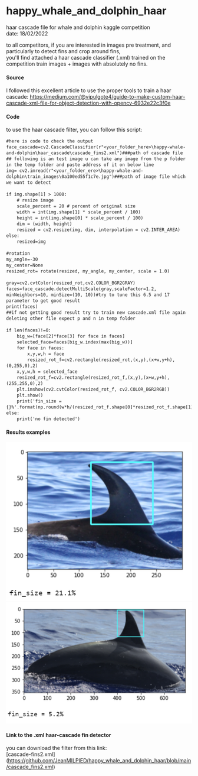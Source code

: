 # happy_whale_and_dolphin_haar
haar cascade file for whale and dolphin kaggle competition  
date: 18/02/2022  

to all competitors, if you are interested in images pre treatment, and particularly to detect fins and crop around fins,  
you'll find attached a haar cascade classifier (.xml) trained on the competition train images + images with absolutely no fins.  

#### Source
I followed this excellent article to use the proper tools to train a haar cascade: https://medium.com/@vipulgote4/guide-to-make-custom-haar-cascade-xml-file-for-object-detection-with-opencv-6932e22c3f0e  

#### Code  
to use the haar cascade filter, you can follow this script:  

```
#here is code to check the output
face_cascade=cv2.CascadeClassifier(r"<your_folder_here>\happy-whale-and-dolphin\haar_cascade\cascade_fins2.xml")###path of cascade file
## following is an test image u can take any image from the p folder in the temp folder and paste address of it on below line 
img= cv2.imread(r"<your_folder_ere>\happy-whale-and-dolphin\train_images\0a100ed55f1c7e.jpg")###path of image file which we want to detect

if img.shape[1] > 1000:
    # resize image
    scale_percent = 20 # percent of original size
    width = int(img.shape[1] * scale_percent / 100)
    height = int(img.shape[0] * scale_percent / 100)
    dim = (width, height)
    resized = cv2.resize(img, dim, interpolation = cv2.INTER_AREA)
else:
    resized=img

#rotation
my_angle=-30
my_center=None
resized_rot= rotate(resized, my_angle, my_center, scale = 1.0)

gray=cv2.cvtColor(resized_rot,cv2.COLOR_BGR2GRAY)
faces=face_cascade.detectMultiScale(gray,scaleFactor=1.2, minNeighbors=10, minSize=(10, 10))#try to tune this 6.5 and 17 parameter to get good result 
print(faces)
##if not getting good result try to train new cascade.xml file again deleting other file expect p and n in temp folder

if len(faces)!=0:
    big_w=[face[2]*face[3] for face in faces]
    selected_face=faces[big_w.index(max(big_w))]
    for face in faces:
        x,y,w,h = face
        resized_rot_f=cv2.rectangle(resized_rot,(x,y),(x+w,y+h),(0,255,0),2)
    x,y,w,h = selected_face
    resized_rot_f=cv2.rectangle(resized_rot_f,(x,y),(x+w,y+h),(255,255,0),2)
    plt.imshow(cv2.cvtColor(resized_rot_f, cv2.COLOR_BGR2RGB))
    plt.show()
    print('fin_size = {}%'.format(np.round(w*h/(resized_rot_f.shape[0]*resized_rot_f.shape[1])*100,1)))
else:
    print('no fin detected')
```  

#### Results examples  
![example1](https://github.com/JeanMILPIED/happy_whale_and_dolphin_haar/blob/main/Images/image_1.PNG)  
![example2](https://github.com/JeanMILPIED/happy_whale_and_dolphin_haar/blob/main/Images/image_2.PNG)  

#### Link to the .xml haar-cascade fin detector  
you can download the filter from this link:  
[cascade-fins2.xml] (https://github.com/JeanMILPIED/happy_whale_and_dolphin_haar/blob/main/cascade_fins2.xml)
